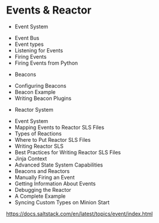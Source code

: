 # Events & Reactor


+ Event System
 - Event Bus
 - Event types
 - Listening for Events
 - Firing Events
 - Firing Events from Python
+ Beacons
 - Configuring Beacons
 - Beacon Example
 - Writing Beacon Plugins
+ Reactor System
 - Event System
 - Mapping Events to Reactor SLS Files
 - Types of Reactions
 - Where to Put Reactor SLS Files
 - Writing Reactor SLS
 - Best Practices for Writing Reactor SLS Files
 - Jinja Context
 - Advanced State System Capabilities
 - Beacons and Reactors
 - Manually Firing an Event
 - Getting Information About Events
 - Debugging the Reactor
 - A Complete Example
 - Syncing Custom Types on Minion Start

https://docs.saltstack.com/en/latest/topics/event/index.html
